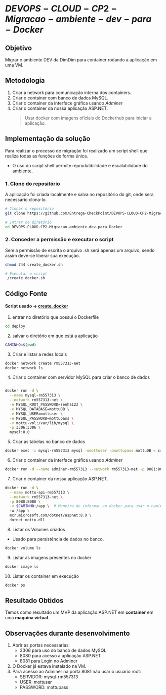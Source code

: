 # $DEVOPS-CLOUD-CP2-Migracao-ambiente-dev-para-Docker$

## **Objetivo**

Migrar o ambiente DEV da DimDim para container rodando a aplicação em uma VM.

## **Metodologia**

1. Criar a network para comunicação interna dos containers.
2. Criar o container com banco de dados MySQL.
3. Criar o container da interface gráfica usando _Adminer_
4. Criar o container da nossa aplicação ASP.NET.
   > Usar docker com imagens oficiais do Dockerhub para iniciar a aplicação.

## **Implementação da solução**

Para realizar o processo de migração foi realizado um script shell que realiza todas as funções de forma única.

- O uso do script shell permite reprodutibilidade e escalabilidade do ambiente.

### 1. Clone do repositório

A aplicação foi criada localmente e salva no repositório do git, onde sera necessário clona-lo.

```bash
# Clonar o repositório
git clone https://github.com/Entrega-CheckPoint/DEVOPS-CLOUD-CP2-Migracao-ambiente-dev-para-Docker
```

```bash
# Entrar no diretório
cd DEVOPS-CLOUD-CP2-Migracao-ambiente-dev-para-Docker
```

### 2. Conceder a permissão e executar o script

Sem a permissão de escrita o arquivo .sh será apenas um arquivo, sendo assim deve-se liberar sua execução.

```bash
chmod 744 create_docker.sh
```

```bash
# Executar o script
./create_docker.sh
```

## **Código Fonte**

#### Script usado -> [create_docker](./create_docker.sh)

1. entrar no diretório que possui o Dockerfile

```sh
cd deploy
```

2. salvar o diretório em que está a aplicação

```sh
CAMINHO=$(pwd)
```

3. Criar e listar a redes locais

```sh
docker network create rm557313-net
docker network ls
```

4. Criar o container com servidor MySQL para criar o banco de dados

```sh

docker run -d \
  --name mysql-rm557313 \
  --network rm557313-net \
  -e MYSQL_ROOT_PASSWORD=senha123 \
  -e MYSQL_DATABASE=mottuDB \
  -e MYSQL_USER=mottuser \
  -e MYSQL_PASSWORD=mottupass \
  -v mottu-vol:/var/lib/mysql \
  -p 3306:3306 \
  mysql:8.0

```

5. Criar as tabelas no banco de dados

```sh
docker exec -i mysql-rm557313 mysql -umottuser -pmottupass mottuDB < create_table.sql

```

6. Criar o container da interface gráfica usando _Adminer_

```sh
docker run -d --name adminer-rm557313 --network rm557313-net -p 8081:8080 adminer
```

7. Criar o container da nossa aplicação ASP.NET.

```sh
docker run -d \
  --name mottu-api-rm557313 \
  --network rm557313-net \
  -p 8080:8080 \
  -v $CAMINHO:/app \  # Maneira de informar ao docker para usar o caminho como 'app'
  -w /app \
  mcr.microsoft.com/dotnet/aspnet:8.0 \
  dotnet mottu.dll
```

8. Listar os Volumes criados

- Usado para persistência de dados no banco.

```sh
docker volume ls
```

9. Listar as imagens presentes no docker

```sh
docker image ls
```

10. Listar os container em execução

```sh
docker ps
```

## Resultado Obtidos

Temos como resultado um MVP da aplicação ASP.NET em **container** em uma **maquina virtual**.

## Observações durante desenvolvimento

1. Abrir as portas necessárias:
   - 3306 para uso do banco de dados MySQL
   - 8080 para acesso a aplicação ASP.NET
   - 8081 para Login no Adminer
2. O Docker já estava instalado na VM.
3. Para acesso ao Adminer na porta 8081 não usar o usuario root:
   - SERVIDOR: mysql-rm557313
   - USER: mottuser
   - PASSWORD: mottupass
